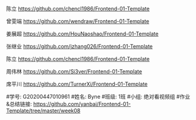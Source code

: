 陈立
https://github.com/chencl1986/Frontend-01-Template

曾雯端
https://github.com/wendraw/Frontend-01-Template

姜展超
https://github.com/HouNaoshao/Frontend-01-Template

张继业
https://github.com/jzhang026/Frontend-01-Template

陈立
https://github.com/chencl1986/Frontend-01-Template

周伟林
https://github.com/Si3ver/Frontend-01-Template

席平川
https://github.com/TurnerXi/Frontend-01-Template

#学号: G20200447010961
#姓名: Byne
#班级: 1班
#小组: 绝对看视频组
#作业&总结链接: https://github.com/yanbai/Frontend-01-Template/tree/master/week08
